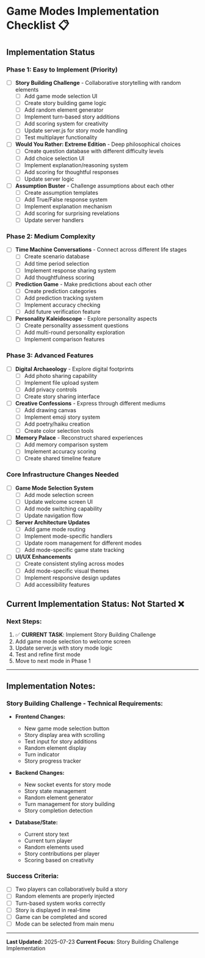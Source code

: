 # Game Modes Implementation Checklist 📋

## Implementation Status

### Phase 1: Easy to Implement (Priority)
- [ ] **Story Building Challenge** - Collaborative storytelling with random elements
  - [ ] Add game mode selection UI
  - [ ] Create story building game logic
  - [ ] Add random element generator
  - [ ] Implement turn-based story additions
  - [ ] Add scoring system for creativity
  - [ ] Update server.js for story mode handling
  - [ ] Test multiplayer functionality

- [ ] **Would You Rather: Extreme Edition** - Deep philosophical choices
  - [ ] Create question database with different difficulty levels
  - [ ] Add choice selection UI
  - [ ] Implement explanation/reasoning system
  - [ ] Add scoring for thoughtful responses
  - [ ] Update server logic

- [ ] **Assumption Buster** - Challenge assumptions about each other
  - [ ] Create assumption templates
  - [ ] Add True/False response system
  - [ ] Implement explanation mechanism
  - [ ] Add scoring for surprising revelations
  - [ ] Update server handlers

### Phase 2: Medium Complexity
- [ ] **Time Machine Conversations** - Connect across different life stages
  - [ ] Create scenario database
  - [ ] Add time period selection
  - [ ] Implement response sharing system
  - [ ] Add thoughtfulness scoring

- [ ] **Prediction Game** - Make predictions about each other
  - [ ] Create prediction categories
  - [ ] Add prediction tracking system
  - [ ] Implement accuracy checking
  - [ ] Add future verification feature

- [ ] **Personality Kaleidoscope** - Explore personality aspects
  - [ ] Create personality assessment questions
  - [ ] Add multi-round personality exploration
  - [ ] Implement comparison features

### Phase 3: Advanced Features
- [ ] **Digital Archaeology** - Explore digital footprints
  - [ ] Add photo sharing capability
  - [ ] Implement file upload system
  - [ ] Add privacy controls
  - [ ] Create story sharing interface

- [ ] **Creative Confessions** - Express through different mediums
  - [ ] Add drawing canvas
  - [ ] Implement emoji story system
  - [ ] Add poetry/haiku creation
  - [ ] Create color selection tools

- [ ] **Memory Palace** - Reconstruct shared experiences
  - [ ] Add memory comparison system
  - [ ] Implement accuracy scoring
  - [ ] Create shared timeline feature

### Core Infrastructure Changes Needed
- [ ] **Game Mode Selection System**
  - [ ] Add mode selection screen
  - [ ] Update welcome screen UI
  - [ ] Add mode switching capability
  - [ ] Update navigation flow

- [ ] **Server Architecture Updates**
  - [ ] Add game mode routing
  - [ ] Implement mode-specific handlers
  - [ ] Update room management for different modes
  - [ ] Add mode-specific game state tracking

- [ ] **UI/UX Enhancements**
  - [ ] Create consistent styling across modes
  - [ ] Add mode-specific visual themes
  - [ ] Implement responsive design updates
  - [ ] Add accessibility features

## Current Implementation Status: Not Started ❌

### Next Steps:
1. ✅ **CURRENT TASK**: Implement Story Building Challenge
2. Add game mode selection to welcome screen
3. Update server.js with story mode logic
4. Test and refine first mode
5. Move to next mode in Phase 1

---

## Implementation Notes:

### Story Building Challenge - Technical Requirements:
- **Frontend Changes:**
  - New game mode selection button
  - Story display area with scrolling
  - Text input for story additions
  - Random element display
  - Turn indicator
  - Story progress tracker

- **Backend Changes:**
  - New socket events for story mode
  - Story state management
  - Random element generator
  - Turn management for story building
  - Story completion detection

- **Database/State:**
  - Current story text
  - Current turn player
  - Random elements used
  - Story contributions per player
  - Scoring based on creativity

### Success Criteria:
- [ ] Two players can collaboratively build a story
- [ ] Random elements are properly injected
- [ ] Turn-based system works correctly
- [ ] Story is displayed in real-time
- [ ] Game can be completed and scored
- [ ] Mode can be selected from main menu

---

**Last Updated:** 2025-07-23
**Current Focus:** Story Building Challenge Implementation
